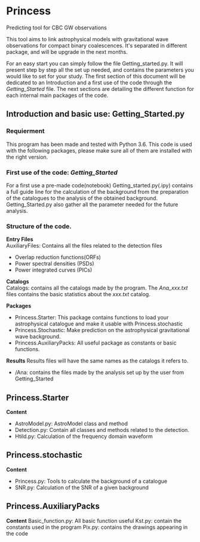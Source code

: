 # Princess
Predicting tool for CBC GW observations

This tool aims to link astrophysical models with gravitational wave observations for compact binary coalescences.
It's separated in different package, and will be upgrade in the next months.

For an easy start you can simply follow the file Getting_started.py. It will present step by step all the set up needed, and contains the parameters you would like to set for your study. The first section of this document will be dedicated to an Introduction and a first use of the code through the _Getting_Started_ file. The next sections are detailing the different function for each internal main packages of the code.

## Introduction and basic use: Getting_Started.py

### Requierment
This program has been made and tested with Python 3.6.
This code is used with the following packages, please make sure all of them are installed with the right version.

### First use of the code: _Getting_Started_

For a first use a pre-made code(notebook) Getting_started.py(.ipy) contains a full  guide line for the calculation of the background from the preparation of the catalogues to the analysis of the obtained background. Getting_Started.py also gather all the parameter needed for the future analysis. 

### Structure of the code.

**Entry Files**  
AuxiliaryFiles: Contains all the files related to the detection files 
* Overlap reduction functions(ORFs)
* Power spectral densities (PSDs)
* Power integrated curves (PICs)

**Catalogs**  
Catalogs: contains all the catalogs made by the program. The _Ana_xxx.txt_ files contains the basic statistics about the _xxx.txt_ catalog.

**Packages**  
* Princess.Starter: This package contains functions to load your astrophysical catalogue and make it usable with Princess.stochastic  
* Princess.Stochastic: Make prediction on the astrophysical gravitational wave background.  
* Princess.AuxiliaryPacks: All useful package as constants or basic functions. 

**Results**
Results files will have the same names as the catalogs it refers to. 
* /Ana: contains the files made by the analysis set up by the user from Getting_Started


## Princess.Starter

**Content**
* AstroModel.py: AstroModel class and method
* Detection.py: Contain all classes and methods related to the detection.
* Htild.py: Calculation of the frequency domain waveform

## Princess.stochastic

**Content**
* Princess.py: Tools to calculate the background of a catalogue
* SNR.py: Calculation of the SNR of a given background

## Princess.AuxiliaryPacks

**Content**
Basic_function.py: All basic function useful
Kst.py: contain the constants used in the program
Pix.py: contains the drawings appearing in the code


